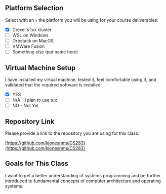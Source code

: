 

## Platform Selection
Select with an `x` the platform you will be using for your course deliverables:

- [x] Drexel's tux cluster  
- [ ] WSL on Windows  
- [ ] Orbstack on MacOS  
- [ ] VMWare Fusion  
- [ ] Something else (put name here)

## Virtual Machine Setup
I have installed my virtual machine, tested it, feel comfortable using it, and validated that the required software is installed:

- [x] YES  
- [ ] N/A - I plan to use tux  
- [ ] NO - Not Yet  

## Repository Link
Please provide a link to the repository you are using for this class:

[https://github.com/kjonesnms/CS283](https://github.com/kjonesnms/CS283)

## Goals for This Class
I want to get a better understanding of systems programming and be further introduced to fundamental concepts of computer architecture and operating systems.
